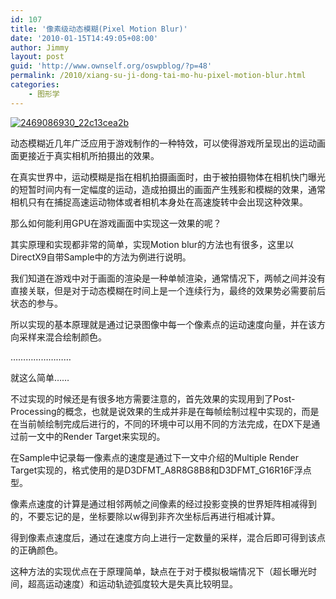 ```yaml
---
id: 107
title: '像素级动态模糊(Pixel Motion Blur)'
date: '2010-01-15T14:49:05+08:00'
author: Jimmy
layout: post
guid: 'http://www.ownself.org/oswpblog/?p=48'
permalink: /2010/xiang-su-ji-dong-tai-mo-hu-pixel-motion-blur.html
categories:
    - 图形学
---
```


[![2469086930_22c13cea2b](/wp-content/uploads/2010/01/2469086930_22c13cea2b_thumb.jpg "2469086930_22c13cea2b")](/wp-content/uploads/2010/01/2469086930_22c13cea2b.jpg)

动态模糊近几年广泛应用于游戏制作的一种特效，可以使得游戏所呈现出的运动画面更接近于真实相机所拍摄出的效果。

在真实世界中，运动模糊是指在相机拍摄画面时，由于被拍摄物体在相机快门曝光的短暂时间内有一定幅度的运动，造成拍摄出的画面产生残影和模糊的效果，通常相机只有在捕捉高速运动物体或者相机本身处在高速旋转中会出现这种效果。

那么如何能利用GPU在游戏画面中实现这一效果的呢？

其实原理和实现都非常的简单，实现Motion blur的方法也有很多，这里以DirectX9自带Sample中的方法为例进行说明。

我们知道在游戏中对于画面的渲染是一种单帧渲染，通常情况下，两帧之间并没有直接关联，但是对于动态模糊在时间上是一个连续行为，最终的效果势必需要前后状态的参与。

所以实现的基本原理就是通过记录图像中每一个像素点的运动速度向量，并在该方向采样来混合绘制颜色。

……………………

就这么简单……

不过实现的时候还是有很多地方需要注意的，首先效果的实现用到了Post-Processing的概念，也就是说效果的生成并非是在每帧绘制过程中实现的，而是在当前帧绘制完成后进行的，不同的环境中可以用不同的方法完成，在DX下是通过前一文中的Render Target来实现的。

在Sample中记录每一像素点的速度是通过下一文中介绍的Multiple Render Target实现的，格式使用的是D3DFMT\_A8R8G8B8和D3DFMT\_G16R16F浮点型。

像素点速度的计算是通过相邻两帧之间像素的经过投影变换的世界矩阵相减得到的，不要忘记的是，坐标要除以w得到非齐次坐标后再进行相减计算。

得到像素点速度后，通过在速度方向上进行一定数量的采样，混合后即可得到该点的正确颜色。

这种方法的实现优点在于原理简单，缺点在于对于模拟极端情况下（超长曝光时间，超高运动速度）和运动轨迹弧度较大是失真比较明显。